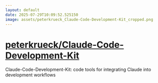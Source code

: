 ```yaml
---
layout: default
date: 2025-07-29T10:09:52.525150
image: assets/peterkrueck_Claude-Code-Development-Kit_cropped.png
---
```


# [peterkrueck/Claude-Code-Development-Kit](https://github.com/peterkrueck/Claude-Code-Development-Kit)

Claude-Code-Development-Kit: code tools for integrating Claude into development workflows
